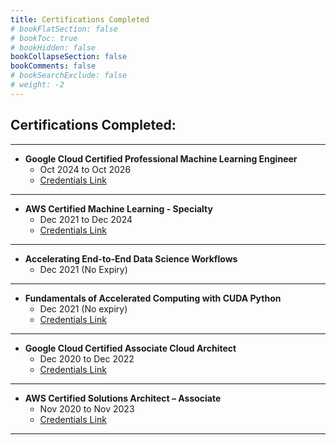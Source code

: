 ```yaml
---
title: Certifications Completed
# bookFlatSection: false
# bookToc: true
# bookHidden: false
bookCollapseSection: false
bookComments: false
# bookSearchExclude: false
# weight: -2
---
```


## Certifications Completed:

---
- **Google Cloud Certified Professional Machine Learning Engineer**
    - Oct 2024 to Oct 2026
    - [Credentials Link](https://www.credly.com/badges/376dfd27-1362-4cc6-ac1a-e5efad5cba13)
---

- **AWS Certified Machine Learning - Specialty**
    - Dec 2021 to Dec 2024
    - [Credentials Link](https://www.credly.com/badges/6e600e64-c020-47c2-b5f8-7c8bd33243ff/public_url)
---

- **Accelerating End-to-End Data Science Workflows**
    - Dec 2021 (No Expiry)
---

- **Fundamentals of Accelerated Computing with CUDA Python**
    - Dec 2021 (No expiry)
    - [Credentials Link](https://courses.nvidia.com/certificates/2b1bb02f092143a8bce04014a4a93975)
---

- **Google Cloud Certified Associate Cloud Architect**
    - Dec 2020 to Dec 2022
    - [Credentials Link](https://www.credential.net/b111a8a2-eb49-4df8-b49e-d41f35757a0c?key=7aabe4cc9b98057deaecdc2b61d989dbef84889230726870d3d8e275319d579e#gs.ox2m3g)
---

- **AWS Certified Solutions Architect – Associate**
    - Nov 2020 to Nov 2023
    - [Credentials Link](https://www.youracclaim.com/badges/36379178-7fa4-432c-880f-2ece0cccdb34)
---